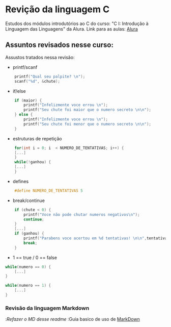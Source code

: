 # Revição da linguagem C
Estudos dos módulos introdutórios ao C do curso: "C I: Introdução à Linguagem das Linguagens" da Alura.
Link para as aulas:  [Alura](https://cursos.alura.com.br/course/introducao-a-programacao-com-c-parte-1 "Cursos Alura")

## Assuntos revisados nesse curso: 
Assustos tratados nessa revisão: 
- printf/scanf
~~~C
	printf("Qual seu palpite? \n");
	scanf("%d", &chute);
~~~

- if/else
~~~C
	if (maior) {
		printf("Infelizmente voce errou \n");
		printf("Seu chute foi maior que o numero secreto \n\n");
	} else { 
		printf("Infelizmente voce errou \n");
		printf("Seu chute foi menor que o numero secreto \n\n");
	}
~~~
- estruturas de repetição
~~~C
	for(int i = 0; i  < NUMERO_DE_TENTATIVAS; i++) {
	[...]
	}
	while(!ganhou) {
	[...]
	}
~~~
- defines
~~~C
	#define NUMERO_DE_TENTATIVAS 5
~~~
- break/continue
~~~C
	if (chute < 0) {
		printf("Voce não pode chutar numeros negativos\n");
		continue;
	}
	[...]
	if (ganhou) {
		printf("Parabens voce acertou em %d tentativas! \n\n",tentativa);
		break;
	} 
~~~
- 1 == true / 0 == false
~~~C
while(numero == 0) {
	[...]
}

while(numero == 1) {
	[...]
}
~~~

### Revisão da linguagem Markdown
:*Refazer o MD desse readme*
:Guia basico de uso de [MarkDown](https://docs.pipz.com/central-de-ajuda/learning-center/guia-basico-de-markdown#open "guia")